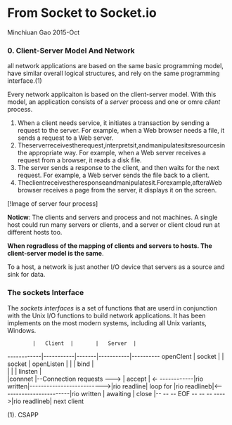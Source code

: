 # From Socket to Socket.io

Minchiuan Gao 2015-Oct

### 0. Client-Server Model And Network

all network applications are based on the same basic programming model, have similar overall logical structures, and rely on the same programming interface.(1)

Every network applicaiton is based on the client-server model.
With this model, an application consists of a *server* process and one or omre *client* process.

1. When a client needs service, it initiates a transaction by sending a request to the server. For example, when a Web browser needs a file, it sends a request to a Web server.
2. Theserverreceivestherequest,interpretsit,andmanipulatesitsresourcesin the appropriate way. For example, when a Web server receives a request from a browser, it reads a disk file.
3. The server sends a response to the client, and then waits for the next request. For example, a Web server sends the file back to a client.
4. Theclientreceivestheresponseandmanipulatesit.Forexample,afteraWeb browser receives a page from the server, it displays it on the screen.

[!Image of server four process]

**Noticw**: The clients and servers and process and not machines.  A single host could run many servers or clients, and a server or client cloud run at different hosts too.

**When regradless of the mapping of clients and servers to hosts. The client-server model is the same**.

To a host, a network is just another I/O device that servers as a source and sink for data.

### The sockets Interface

The *sockets interfaces* is a set of functions that are userd in conjunction with the Unix I/O functions to build network applications. It has been implements on the most modern systems, including all Unix variants, Windows.

			|	Client	|		|	Server	|	
------------|-----------|-------|-----------|----------
openClent	| socket	|							|	socket	|	openListen
			|			|							|	bind	|	
			|			|							|	linsten	|	
			|connnet	|--Connection requests --->	|	accept	|	<-
------------|rio written|-------------------------->|rio readline| loop for
			|rio readlineb|<------------------------|rio written | awaiting
			| close		|-- -- -- EOF -- -- -- ---->|rio readlineb| next client


(1). CSAPP
